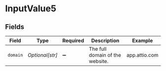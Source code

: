 # InputValue5


## Fields

| Field                           | Type                            | Required                        | Description                     | Example                         |
| ------------------------------- | ------------------------------- | ------------------------------- | ------------------------------- | ------------------------------- |
| `domain`                        | *Optional[str]*                 | :heavy_minus_sign:              | The full domain of the website. | app.attio.com                   |